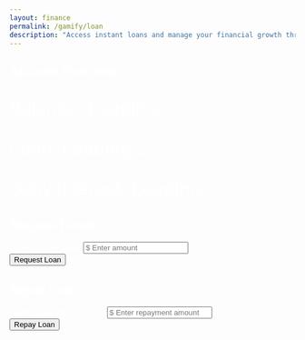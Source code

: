 ```yaml
---
layout: finance
permalink: /gamify/loan
description: "Access instant loans and manage your financial growth through our digital lending platform."
---
```


<!-- Bootstrap CSS -->
<link href="https://cdn.jsdelivr.net/npm/bootstrap@5.3.0/dist/css/bootstrap.min.css" rel="stylesheet">
<style>
.container {
    max-width: 600px;
    color: #fff;
}
.error-message {
    color: #ff6b6b;
    margin-top: 10px;
    display: none;
}
.success-message {
    color: #51cf66;
    margin-top: 10px;
    display: none;
}
.card-title {
    color: white;
}
.card-data {
    color: white;
    font-size: 2rem;
}
</style>

<div class="container my-5">

  <!-- Account Overview -->
  <div class="card bg-dark border-secondary mb-4">
    <div class="card-body text-center">
      <h2 class="card-title">Account Overview</h2>
      <p id="balanceDisplay" class="card-data">Balance: Loading...</p>
      <p id="loanAmountDisplay" class="card-data">Loan: Loading...</p>
      <p id="interestRateDisplay" class="card-data">Daily Interest: Loading...</p>
    </div>
  </div>

  <!-- Request Loan -->
  <div class="card bg-dark border-secondary mb-4">
    <div class="card-body">
      <h2 class="card-title mb-3">Request Funds</h2>
      <form id="loanForm" class="d-flex flex-column gap-3">
        <div class="mb-3">
          <label for="loanAmount" class="form-label">Enter Loan Amount</label>
          <input 
            type="number" 
            id="loanAmount" 
            class="form-control text-center" 
            min="1" 
            placeholder="$ Enter amount" 
            step="0.01"
            required
          >
        </div>
        <div id="errorMessage" class="error-message text-center"></div>
        <div id="successMessage" class="success-message text-center"></div>
        <button type="submit" class="btn btn-success mx-auto">Request Loan</button>
      </form>
    </div>
  </div>

  <!-- Repay Loan -->
  <div class="card bg-dark border-secondary mb-4">
    <div class="card-body">
      <h2 class="card-title mb-3">Repay Loan</h2>
      <form id="repayForm" class="d-flex flex-column gap-3">
        <div class="mb-3">
          <label for="repaymentAmount" class="form-label">Enter Repayment Amount</label>
          <input 
            type="number" 
            id="repaymentAmount" 
            class="form-control text-center" 
            min="0.01" 
            step="0.01" 
            placeholder="$ Enter repayment amount" 
            required
          >
        </div>
        <div id="repayError" class="error-message text-center"></div>
        <div id="repaySuccess" class="success-message text-center"></div>
        <button type="submit" class="btn btn-warning mx-auto">Repay Loan</button>
      </form>
    </div>
  </div>

</div>

<script src="{{site.baseurl}}/assets/js/api/config.js"></script>
<script type="module">
import { javaURI, fetchOptions } from '{{site.baseurl}}/assets/js/api/config.js';

let personId = null;
let currentBalance = 0;

const errorElement = document.getElementById('errorMessage');
const successElement = document.getElementById('successMessage');
const balanceDisplay = document.getElementById('balanceDisplay');
const loanAmountDisplay = document.getElementById('loanAmountDisplay');
const interestRateDisplay = document.getElementById('interestRateDisplay');

function showError(message) {
    errorElement.textContent = message;
    errorElement.style.display = 'block';
    setTimeout(() => errorElement.style.display = 'none', 5000);
}

function showSuccess(message) {
    successElement.textContent = message;
    successElement.style.display = 'block';
    setTimeout(() => successElement.style.display = 'none', 5000);
}

async function fetchUserData() {
    try {
        const response = await fetch(`${javaURI}/api/person/get`, fetchOptions);
        if (!response.ok) throw new Error(await response.text());

        const data = await response.json();
        if (!data.id || isNaN(data.balance)) {
            throw new Error("Invalid user data format");
        }

        personId = data.id;
        currentBalance = Number(data.balance);

        balanceDisplay.textContent = `Balance: $${currentBalance.toFixed(2)}`;
        await updateLoanData();

    } catch (error) {
        console.error("User data error:", error);
        showError(`Failed to load account data: ${error.message}`);
    }
}

async function updateLoanData() {
    try {
        const response = await fetch(`${javaURI}/bank/${personId}/loanAmount`, fetchOptions);
        if (!response.ok) throw new Error("Loan data fetch failed");

        const loanAmount = await response.json();
        loanAmountDisplay.textContent = `Loan: $${Number(loanAmount).toFixed(2)}`;
        interestRateDisplay.textContent = `Daily Interest: ~${(Number(loanAmount) * 0.03).toFixed(2)} (est.)`;
    } catch (error) {
        console.error("Loan data error:", error);
        loanAmountDisplay.textContent = "Loan: N/A";
        interestRateDisplay.textContent = "Daily Interest: N/A";
    }
}

document.addEventListener('DOMContentLoaded', async () => {
    const loanForm = document.getElementById('loanForm');
    const repayForm = document.getElementById('repayForm');
    const repayError = document.getElementById('repayError');
    const repaySuccess = document.getElementById('repaySuccess');

    function showRepayError(msg) {
        repayError.textContent = msg;
        repayError.style.display = 'block';
        setTimeout(() => repayError.style.display = 'none', 5000);
    }

    function showRepaySuccess(msg) {
        repaySuccess.textContent = msg;
        repaySuccess.style.display = 'block';
        setTimeout(() => repaySuccess.style.display = 'none', 5000);
    }

    await fetchUserData();

    loanForm.addEventListener('submit', async (e) => {
        e.preventDefault();
        errorElement.style.display = 'none';
        successElement.style.display = 'none';

        try {
            const loanAmount = parseFloat(document.getElementById('loanAmount').value);
            if (!loanAmount || loanAmount <= 0) {
                showError("Please enter a valid loan amount");
                return;
            }

            const response = await fetch(`${javaURI}/bank/requestLoan`, {
                method: 'POST',
                headers: {
                    'Content-Type': 'application/json',
                    ...fetchOptions.headers
                },
                body: JSON.stringify({
                    personId: personId,
                    loanAmount: loanAmount
                }),
                credentials: 'include'
            });

            const resultText = await response.text();
            if (!response.ok) throw new Error(resultText);

            await fetchUserData();
            showSuccess(`Loan of $${loanAmount.toFixed(2)} approved!`);
            loanForm.reset();
        } catch (error) {
            console.error("Loan Error:", error);
            showError(`Loan failed: ${error.message}`);
        }
    });

    repayForm.addEventListener('submit', async (e) => {
        e.preventDefault();
        repayError.style.display = 'none';
        repaySuccess.style.display = 'none';

        try {
            const repaymentAmount = parseFloat(document.getElementById('repaymentAmount').value);
            if (!repaymentAmount || repaymentAmount <= 0) {
                showRepayError("Enter a valid repayment amount");
                return;
            }

            const response = await fetch(`${javaURI}/bank/repayLoan`, {
                method: 'POST',
                headers: {
                    'Content-Type': 'application/json',
                    ...fetchOptions.headers
                },
                body: JSON.stringify({
                    personId: personId,
                    repaymentAmount: repaymentAmount
                }),
                credentials: 'include'
            });

            const resultText = await response.text();
            if (!response.ok) throw new Error(resultText);

            await fetchUserData();
            showRepaySuccess(`Repayment of $${repaymentAmount.toFixed(2)} successful`);
            repayForm.reset();
        } catch (error) {
            console.error("Repay error:", error);
            showRepayError(`Repayment failed: ${error.message}`);
        }
    });
});
</script>
